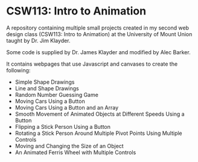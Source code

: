 # CSW113: Intro to Animation

A repository containing multiple small projects created in my second web design class (CSW113: Intro to Animation) at the University of Mount Union taught by Dr. Jim Klayder.

Some code is supplied by Dr. James Klayder and modified by Alec Barker.

It contains webpages that use Javascript and canvases to create the following:
- Simple Shape Drawings
- Line and Shape Drawings
- Random Number Guessing Game
- Moving Cars Using a Button
- Moving Cars Using a Button and an Array
- Smooth Movement of Animated Objects at Different Speeds Using a Button
- Flipping a Stick Person Using a Button
- Rotating a Stick Person Around Multiple Pivot Points Using Multiple Controls
- Moving and Changing the Size of an Object
- An Animated Ferris Wheel with Multiple Controls
